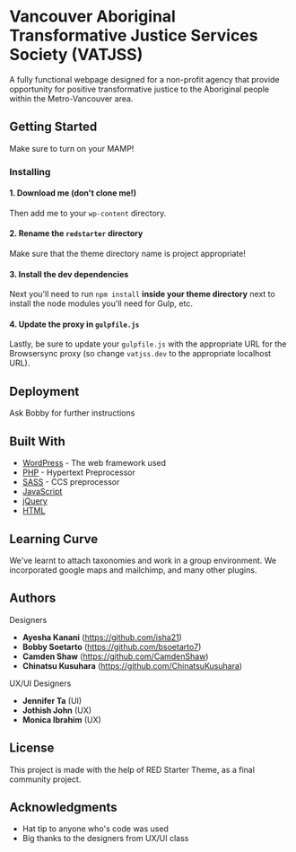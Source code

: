 # Vancouver Aboriginal Transformative Justice Services Society (VATJSS)

A fully functional webpage designed for a non-profit agency that provide opportunity for positive transformative justice to the Aboriginal people within the Metro-Vancouver area.

## Getting Started

Make sure to turn on your MAMP!

### Installing

#### 1. Download me (don't clone me!)

Then add me to your `wp-content` directory.

#### 2. Rename the `redstarter` directory

Make sure that the theme directory name is project appropriate!

#### 3. Install the dev dependencies

Next you'll need to run `npm install` **inside your theme directory** next to install the node modules you'll need for Gulp, etc.

#### 4. Update the proxy in `gulpfile.js`

Lastly, be sure to update your `gulpfile.js` with the appropriate URL for the Browsersync proxy (so change `vatjss.dev` to the appropriate localhost URL).

## Deployment

Ask Bobby for further instructions

## Built With

* [WordPress](https://wordpress.org/) - The web framework used
* [PHP](http://php.net/) - Hypertext Preprocessor
* [SASS](http://sass-lang.com/) - CCS preprocessor
* [JavaScript](https://www.javascript.com/) 
* [jQuery](https://jquery.com/)
* [HTML](http://html.com/)

## Learning Curve

We've learnt to attach taxonomies and work in a group environment. We incorporated google maps and mailchimp, and many other plugins.

## Authors

Designers
* **Ayesha Kanani** (https://github.com/isha21)
* **Bobby Soetarto** (https://github.com/bsoetarto7)
* **Camden Shaw** (https://github.com/CamdenShaw)
* **Chinatsu Kusuhara** (https://github.com/ChinatsuKusuhara)

UX/UI Designers
* **Jennifer Ta** (UI)
* **Jothish John** (UX)
* **Monica Ibrahim** (UX)

## License

This project is made with the help of RED Starter Theme, as a final community project.

## Acknowledgments

* Hat tip to anyone who's code was used
* Big thanks to the designers from UX/UI class
